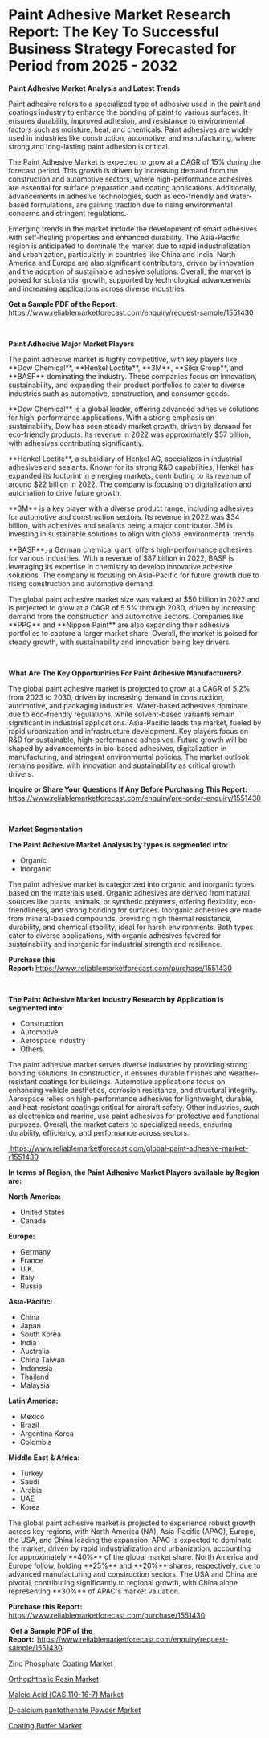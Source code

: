 <p><h1>Paint Adhesive Market Research Report: The Key To Successful Business Strategy Forecasted for Period from 2025 - 2032</h1></p><p><strong>Paint Adhesive Market Analysis and Latest Trends</strong></p>
<p><p>Paint adhesive refers to a specialized type of adhesive used in the paint and coatings industry to enhance the bonding of paint to various surfaces. It ensures durability, improved adhesion, and resistance to environmental factors such as moisture, heat, and chemicals. Paint adhesives are widely used in industries like construction, automotive, and manufacturing, where strong and long-lasting paint adhesion is critical.</p><p>The Paint Adhesive Market is expected to grow at a CAGR of 15% during the forecast period. This growth is driven by increasing demand from the construction and automotive sectors, where high-performance adhesives are essential for surface preparation and coating applications. Additionally, advancements in adhesive technologies, such as eco-friendly and water-based formulations, are gaining traction due to rising environmental concerns and stringent regulations.</p><p>Emerging trends in the market include the development of smart adhesives with self-healing properties and enhanced durability. The Asia-Pacific region is anticipated to dominate the market due to rapid industrialization and urbanization, particularly in countries like China and India. North America and Europe are also significant contributors, driven by innovation and the adoption of sustainable adhesive solutions. Overall, the market is poised for substantial growth, supported by technological advancements and increasing applications across diverse industries.</p></p>
<p><strong>Get a Sample PDF of the Report:&nbsp;</strong> <a href="https://www.reliablemarketforecast.com/enquiry/request-sample/1551430?utm_campaign=1141&utm_medium=2&utm_source=Github&utm_content=ia&utm_term=25012025&utm_id=paint-adhesive">https://www.reliablemarketforecast.com/enquiry/request-sample/1551430</a></p>
<p>&nbsp;</p>
<p><strong>Paint Adhesive Major Market Players</strong></p>
<p><p>The paint adhesive market is highly competitive, with key players like **Dow Chemical**, **Henkel Loctite**, **3M**, **Sika Group**, and **BASF** dominating the industry. These companies focus on innovation, sustainability, and expanding their product portfolios to cater to diverse industries such as automotive, construction, and consumer goods.</p><p>**Dow Chemical** is a global leader, offering advanced adhesive solutions for high-performance applications. With a strong emphasis on sustainability, Dow has seen steady market growth, driven by demand for eco-friendly products. Its revenue in 2022 was approximately $57 billion, with adhesives contributing significantly.</p><p>**Henkel Loctite**, a subsidiary of Henkel AG, specializes in industrial adhesives and sealants. Known for its strong R&D capabilities, Henkel has expanded its footprint in emerging markets, contributing to its revenue of around $22 billion in 2022. The company is focusing on digitalization and automation to drive future growth.</p><p>**3M** is a key player with a diverse product range, including adhesives for automotive and construction sectors. Its revenue in 2022 was $34 billion, with adhesives and sealants being a major contributor. 3M is investing in sustainable solutions to align with global environmental trends.</p><p>**BASF**, a German chemical giant, offers high-performance adhesives for various industries. With a revenue of $87 billion in 2022, BASF is leveraging its expertise in chemistry to develop innovative adhesive solutions. The company is focusing on Asia-Pacific for future growth due to rising construction and automotive demand.</p><p>The global paint adhesive market size was valued at $50 billion in 2022 and is projected to grow at a CAGR of 5.5% through 2030, driven by increasing demand from the construction and automotive sectors. Companies like **PPG** and **Nippon Paint** are also expanding their adhesive portfolios to capture a larger market share. Overall, the market is poised for steady growth, with sustainability and innovation being key drivers.</p></p>
<p>&nbsp;</p>
<p><strong>What Are The Key Opportunities For Paint Adhesive Manufacturers?</strong></p>
<p><p>The global paint adhesive market is projected to grow at a CAGR of 5.2% from 2023 to 2030, driven by increasing demand in construction, automotive, and packaging industries. Water-based adhesives dominate due to eco-friendly regulations, while solvent-based variants remain significant in industrial applications. Asia-Pacific leads the market, fueled by rapid urbanization and infrastructure development. Key players focus on R&D for sustainable, high-performance adhesives. Future growth will be shaped by advancements in bio-based adhesives, digitalization in manufacturing, and stringent environmental policies. The market outlook remains positive, with innovation and sustainability as critical growth drivers.</p></p>
<p><strong>Inquire or Share Your Questions If Any Before Purchasing This Report:</strong> <a href="https://www.reliablemarketforecast.com/enquiry/pre-order-enquiry/1551430?utm_campaign=1141&utm_medium=2&utm_source=Github&utm_content=ia&utm_term=25012025&utm_id=paint-adhesive">https://www.reliablemarketforecast.com/enquiry/pre-order-enquiry/1551430</a></p>
<p>&nbsp;</p>
<p><strong>Market Segmentation</strong></p>
<p><strong>The Paint Adhesive Market Analysis by types is segmented into:</strong></p>
<p><ul><li>Organic</li><li>Inorganic</li></ul></p>
<p><p>The paint adhesive market is categorized into organic and inorganic types based on the materials used. Organic adhesives are derived from natural sources like plants, animals, or synthetic polymers, offering flexibility, eco-friendliness, and strong bonding for surfaces. Inorganic adhesives are made from mineral-based compounds, providing high thermal resistance, durability, and chemical stability, ideal for harsh environments. Both types cater to diverse applications, with organic adhesives favored for sustainability and inorganic for industrial strength and resilience.</p></p>
<p><strong>Purchase this Report:&nbsp;</strong><a href="https://www.reliablemarketforecast.com/purchase/1551430?utm_campaign=1141&utm_medium=2&utm_source=Github&utm_content=ia&utm_term=25012025&utm_id=paint-adhesive">https://www.reliablemarketforecast.com/purchase/1551430</a></p>
<p>&nbsp;</p>
<p><strong>The Paint Adhesive Market Industry Research by Application is segmented into:</strong></p>
<p><ul><li>Construction</li><li>Automotive</li><li>Aerospace Industry</li><li>Others</li></ul></p>
<p><p>The paint adhesive market serves diverse industries by providing strong bonding solutions. In construction, it ensures durable finishes and weather-resistant coatings for buildings. Automotive applications focus on enhancing vehicle aesthetics, corrosion resistance, and structural integrity. Aerospace relies on high-performance adhesives for lightweight, durable, and heat-resistant coatings critical for aircraft safety. Other industries, such as electronics and marine, use paint adhesives for protective and functional purposes. Overall, the market caters to specialized needs, ensuring durability, efficiency, and performance across sectors.</p></p>
<p><a href="https://www.reliablemarketforecast.com/global-paint-adhesive-market-r1551430?utm_campaign=1141&utm_medium=2&utm_source=Github&utm_content=ia&utm_term=25012025&utm_id=paint-adhesive">&nbsp;https://www.reliablemarketforecast.com/global-paint-adhesive-market-r1551430</a></p>
<p><strong>In terms of Region, the Paint Adhesive Market Players available by Region are:</strong></p>
<p>
    <p> <strong> North America: </strong>
        <ul>
            <li>United States</li>
            <li>Canada</li>
        </ul>
        </p> 
    <p> <strong> Europe: </strong>
        <ul>
            <li>Germany</li>
            <li>France</li>
            <li>U.K.</li>
            <li>Italy</li>
            <li>Russia</li>
        </ul>
        </p> 
    <p> <strong> Asia-Pacific: </strong>
        <ul>
            <li>China</li>
            <li>Japan</li>
            <li>South Korea</li>
            <li>India</li>
            <li>Australia</li>
            <li>China Taiwan</li>
            <li>Indonesia</li>
            <li>Thailand</li>
            <li>Malaysia</li>
        </ul>
        </p> 
    <p> <strong> Latin America: </strong>
        <ul>
            <li>Mexico</li>
            <li>Brazil</li>
            <li>Argentina Korea</li>
            <li>Colombia</li>
        </ul>
        </p> 
    <p> <strong> Middle East & Africa: </strong>
        <ul>
            <li>Turkey</li>
            <li>Saudi</li>
            <li>Arabia</li>
            <li>UAE</li>
            <li>Korea</li>
        </ul>
    </p>
    </p>
<p><p>The global paint adhesive market is projected to experience robust growth across key regions, with North America (NA), Asia-Pacific (APAC), Europe, the USA, and China leading the expansion. APAC is expected to dominate the market, driven by rapid industrialization and urbanization, accounting for approximately **40%** of the global market share. North America and Europe follow, holding **25%** and **20%** shares, respectively, due to advanced manufacturing and construction sectors. The USA and China are pivotal, contributing significantly to regional growth, with China alone representing **30%** of APAC's market valuation.</p></p>
<p><strong>Purchase this Report: </strong><a href="https://www.reliablemarketforecast.com/purchase/1551430?utm_campaign=1141&utm_medium=2&utm_source=Github&utm_content=ia&utm_term=25012025&utm_id=paint-adhesive">https://www.reliablemarketforecast.com/purchase/1551430</a></p>
<p>&nbsp;<strong>Get a Sample PDF of the Report:&nbsp;&nbsp;</strong><a href="https://www.reliablemarketforecast.com/enquiry/request-sample/1551430?utm_campaign=1141&utm_medium=2&utm_source=Github&utm_content=ia&utm_term=25012025&utm_id=paint-adhesive">https://www.reliablemarketforecast.com/enquiry/request-sample/1551430</a></p>
<p><strong></strong></p>
<p><p><a href="https://github.com/zupankocka/Market-Research-Report-List-1/blob/main/zinc-phosphate-coating-market.md?utm_campaign=1141&utm_medium=2&utm_source=Github&utm_content=ia&utm_term=25012025&utm_id=paint-adhesive">Zinc Phosphate Coating Market</a></p><p><a href="https://www.linkedin.com/pulse/forecast-report-orthophthalic-resin-industry-expected-growth-xndie?utm_campaign=1141&utm_medium=2&utm_source=Github&utm_content=ia&utm_term=25012025&utm_id=paint-adhesive">Orthophthalic Resin Market</a></p><p><a href="https://www.linkedin.com/pulse/revenue-market-growth-projections-maleic-acid-cas-110-16-7-lphvf?utm_campaign=1141&utm_medium=2&utm_source=Github&utm_content=ia&utm_term=25012025&utm_id=paint-adhesive">Maleic Acid (CAS 110-16-7) Market</a></p><p><a href="https://www.linkedin.com/pulse/d-calcium-pantothenate-powder-market-analysis-post-pandemic-1xrfc?utm_campaign=1141&utm_medium=2&utm_source=Github&utm_content=ia&utm_term=25012025&utm_id=paint-adhesive">D-calcium pantothenate Powder Market</a></p><p><a href="https://github.com/crooneinis80/Market-Research-Report-List-1/blob/main/coating-buffer-market.md?utm_campaign=1141&utm_medium=2&utm_source=Github&utm_content=ia&utm_term=25012025&utm_id=paint-adhesive">Coating Buffer Market</a></p></p>